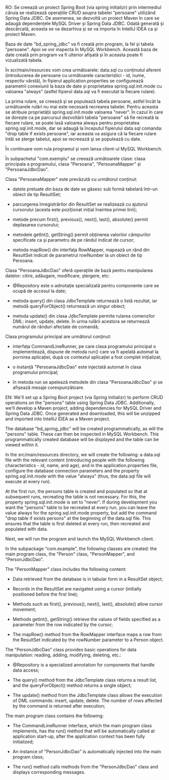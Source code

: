RO: Se creează un proiect Spring Boot (via spring initializr) prin intermediul căruia se realizează operațiile CRUD asupra tabelei "persoane" utilizând Spring Data JDBC. De asemenea, se dezvoltă un proiect Maven în care se adaugă dependențele MySQL Driver și Spring Data JDBC. Odată generată și descărcată, aceasta se va dezarhiva și se va importa în IntelliJ IDEA ca și proiect Maven. 

Baza de date "bd_spring_jdbc" va fi creată prin program, la fel și tabela "persoane". Apoi se vor inspecta în MySQL Workbench. Această baza de date creată prin program va fi ulterior afișată și în aceasta poate fi vizualizată tabela. 

În scr/main/resources vom crea următoarele: data.sql cu conținutul aferent (introducerea de persoane cu următoarele caracteristici - id, nume, respectiv vârstă), în fișierul application.properties se configurează parametrii conexiunii la baza de date și proprietatea spring.sql.init.mode cu valoarea "always" (astfel fișierul data.sql va fi executat la fiecare rulare).

La prima rulare, se creează şi se populează tabela persoane, astfel încât la următoarele rulări nu mai este necesară recrearea tabelei. Pentru aceasta se atribuie proprietății spring.sql.init.mode valoarea "never". În cazul în care se dorește ca pe parcursul dezvoltării tabela "persoane" să fie recreată la fiecare rulare, se poate lasă valoarea always pentru proprietatea spring.sql.init.mode, dar se adaugă la începutul fişierului data.sql comanda: "drop table if exists persoane", iar aceasta va asigura că la fiecare rulare întâi se șterge tabelul, apoi se recreează şi se populează cu date. 

În continuare vom rula programul și vom lansa client-ul MySQL Workbench. 

În subpachetul "com.exemplu" se creează următoarele clase: clasa principala a programului, clasa "Persoana", "PersoanaMapper" și "PersoanaJdbcDao". 

Clasa "PersoanaMapper" este prevăzută cu următorul conținut:

- datele preluate din baza de date se găsesc sub formă tabelară într-un obiect de tip ResultSet;

- parcurgerea înregistrărilor din ResultSet se realizează cu ajutorul cursorului (acesta este poziționat inițial înaintea primei linii);

- metode precum first(), previous(), next(), last(), absolute() permit deplasarea cursorului;

- metodele getInt(), getString() permit obținerea valorilor câmpurilor specificate ca şi parametru de pe rândul indicat de cursor;

- metoda mapRow() din interfaţa RowMapper, mapează un rând din ResultSet indicat de parametrul rowNumber la un obiect de tip Persoana.

Clasa "PersoanaJdbcDao" oferă operațiile de bază pentru manipularea datelor: citire, adăugare, modificare, ștergere, etc:

- @Repository este o adnotaţie specializată pentru componente care se ocupă de accesul la date;

-  metoda query() din clasa JdbcTemplate returnează o listă rezultat, iar metodă queryForObject() returnează un singur obiect;

- metoda update() din clasa JdbcTemplate permite rularea comenzilor DML: insert, update, delete. În urma rulării acestora se returnează numărul de rânduri afectate de comandă;

Clasa programului principal are următorul conținut:

- interfaţa CommandLineRunner, pe care clasa programului principal o implementează, dispune de metoda run() care va fi apelată automat la pornirea aplicației, după ce contextul aplicației a fost complet inițializat;

- o instanță "PersoanaJdbcDao" este injectată automat în clasa programului principal;

- în metoda run se apelează metodele din clasa "PersoanaJdbcDao" și se afișează mesaje corespunzătoare.

EN: We'll set up a Spring Boot project (via Spring Initializr) to perform CRUD operations on the "persons" table using Spring Data JDBC. Additionally, we'll develop a Maven project, adding dependencies for MySQL Driver and Spring Data JDBC. Once generated and downloaded, this will be unzipped and imported into IntelliJ IDEA as a Maven project.

The database "bd_spring_jdbc" will be created programmatically, as will the "persons" table. These can then be inspected in MySQL Workbench. This programmatically created database will be displayed and the table can be viewed within it.

In the src/main/resources directory, we will create the following: a data.sql file with the relevant content (introducing people with the following characteristics - id, name, and age), and in the application.properties file, configure the database connection parameters and the property spring.sql.init.mode with the value "always" (thus, the data.sql file will execute at every run).

At the first run, the persons table is created and populated so that at subsequent runs, recreating the table is not necessary. For this, the property spring.sql.init.mode is set to "never". If during development you want the "persons" table to be recreated at every run, you can leave the value always for the spring.sql.init.mode property, but add the command "drop table if exists persons" at the beginning of the data.sql file. This ensures that the table is first deleted at every run, then recreated and populated with data.

Next, we will run the program and launch the MySQL Workbench client.

In the subpackage "com.example", the following classes are created: the main program class, the "Person" class, "PersonMapper", and "PersonJdbcDao".

The "PersonMapper" class includes the following content:

- Data retrieved from the database is in tabular form in a ResultSet object;
  
- Records in the ResultSet are navigated using a cursor (initially positioned before the first line);
  
- Methods such as first(), previous(), next(), last(), absolute() allow cursor movement;
  
- Methods getInt(), getString() retrieve the values of fields specified as a parameter from the row indicated by the cursor;
  
- The mapRow() method from the RowMapper interface maps a row from the ResultSet indicated by the rowNumber parameter to a Person object.

The "PersonJdbcDao" class provides basic operations for data manipulation: reading, adding, modifying, deleting, etc.:

- @Repository is a specialized annotation for components that handle data access;
  
- The query() method from the JdbcTemplate class returns a result list, and the queryForObject() method returns a single object;
  
- The update() method from the JdbcTemplate class allows the execution of DML commands: insert, update, delete. The number of rows affected by the command is returned after execution;

The main program class contains the following:

- The CommandLineRunner interface, which the main program class implements, has the run() method that will be automatically called at application start-up, after the application context has been fully initialized;
  
- An instance of "PersonJdbcDao" is automatically injected into the main program class;
  
- The run() method calls methods from the "PersonJdbcDao" class and displays corresponding messages.
